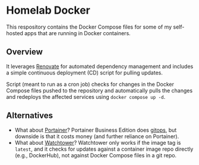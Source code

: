 # Homelab Docker

This respository contains the Docker Compose files for some of my self-hosted apps that are running in Docker containers. 

## Overview

It leverages [Renovate](https://github.com/renovatebot/renovate) for automated dependency management and includes a simple continuous deployment (CD) script for pulling updates.

Script (meant to run as a cron job) checks for changes in the Docker Compose files pushed to the repository and automatically pulls the changes and redeploys the affected services using `docker compose up -d`.

## Alternatives

* What about [Portainer](https://github.com/portainer/portainer)? Portainer Business Edition does [gitops](https://www.portainer.io/gitops-automation), but downside is that it costs money (and further reliance on Portainer).
* What about [Watchtower](https://github.com/containrrr/watchtower)? Watchtower only works if the image tag is `latest`, and it checks for updates against a container image repo directly (e.g., DockerHub), not against Docker Compose files in a git repo.

